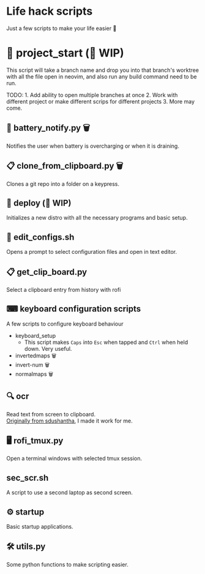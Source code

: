 <link rel="stylesheet" href="https://cdnjs.cloudflare.com/ajax/libs/
font-awesome/5.15.2/css/all.min.css"/> 

# Life hack scripts


Just a few scripts to make your life easier 🤟

# 📜 project_start (🚧 WIP)
This script will take a branch name and drop you into that branch's worktree with all the file open in neovim, and also run any build command need to be run.

TODO:
	1. Add ability to open multiple branches at once
	2. Work with different project or make different scrips for different projects
	3. More may come.


## 🔋 battery_notify.py 🗑
Notifies the user when battery is overcharging or when it is draining.

## 📋 clone_from_clipboard.py 🗑
Clones a git repo into a folder on a keypress.

## 🚀 deploy (🚧 WIP)
Initializes a new distro with all the necessary programs and basic setup.

## 📓 edit_configs.sh
Opens a prompt to select configuration files and open in text editor.

## 📋 get_clip_board.py
Select a clipboard entry from history with rofi

## ⌨ keyboard configuration scripts

A few scripts to configure keyboard behaviour   
- keyboard_setup
	+ This script makes `Caps` into `Esc` when tapped and `Ctrl` when held down. Very useful.
- invertedmaps 🗑
- invert-num 🗑 
- normalmaps 🗑

## 🔍 ocr
Read text from screen to clipboard.  
[Originally from sdushantha](https://github.com/sdushantha/), I made it work for me.
## 🖥 rofi_tmux.py
Open a terminal windows with selected tmux session.

##  sec_scr.sh 
A script to use a second laptop as second screen.

## ⚙ startup
Basic startup applications.

## 🛠 utils.py
Some python functions to make scripting easier.
